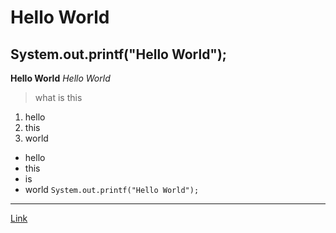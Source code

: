 # Hello World
## System.out.printf("Hello World");
**Hello World**
*Hello World*
> what is this
1. hello
2. this
3. world
- hello
- this
- is
- world
`System.out.printf("Hello World");`
---
[Link](www.google.com)

